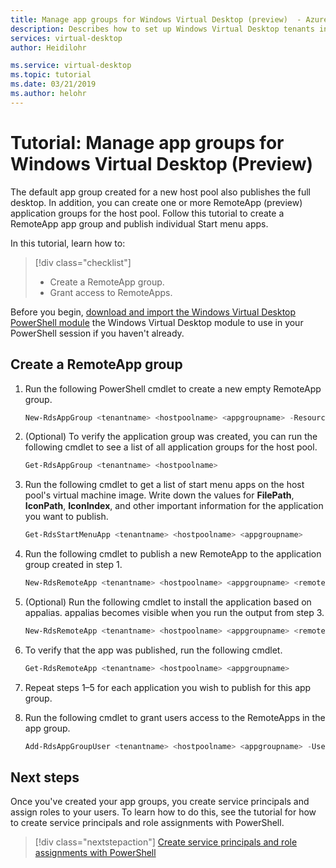 ```yaml
---
title: Manage app groups for Windows Virtual Desktop (preview)  - Azure
description: Describes how to set up Windows Virtual Desktop tenants in Azure Active Directory.
services: virtual-desktop
author: Heidilohr

ms.service: virtual-desktop
ms.topic: tutorial
ms.date: 03/21/2019
ms.author: helohr
---
```

# Tutorial: Manage app groups for Windows Virtual Desktop (Preview)

The default app group created for a new host pool also publishes the full desktop. In addition, you can create one or more RemoteApp (preview) application groups for the host pool. Follow this tutorial to create a RemoteApp app group and publish individual Start menu apps.

In this tutorial, learn how to:

> [!div class="checklist"]
> * Create a RemoteApp group.
> * Grant access to RemoteApps.

Before you begin, [download and import the Windows Virtual Desktop PowerShell module](https://docs.microsoft.com/powershell/windows-virtual-desktop/overview) the Windows Virtual Desktop module to use in your PowerShell session if you haven't already.

## Create a RemoteApp group

1. Run the following PowerShell cmdlet to create a new empty RemoteApp group.

   ```powershell
   New-RdsAppGroup <tenantname> <hostpoolname> <appgroupname> -ResourceType "RemoteApp"
   ```

2. (Optional) To verify the application group was created, you can run the following cmdlet to see a list of all application groups for the host pool.

   ```powershell
   Get-RdsAppGroup <tenantname> <hostpoolname>
   ```

3. Run the following cmdlet to get a list of start menu apps on the host pool's virtual machine image. Write down the values for **FilePath**, **IconPath**, **IconIndex**, and other important information for the application you want to publish.

   ```powershell
   Get-RdsStartMenuApp <tenantname> <hostpoolname> <appgroupname>
   ```

4. Run the following cmdlet to publish a new RemoteApp to the application group created in step 1.

   ```powershell
   New-RdsRemoteApp <tenantname> <hostpoolname> <appgroupname> <remoteappname> -Filepath <filepath>  -IconPath <iconpath> -IconIndex <iconindex>
   ```

5. (Optional) Run the following cmdlet to install the application based on appalias. appalias becomes visible when you run the output from step 3.

   ```powershell
   New-RdsRemoteApp <tenantname> <hostpoolname> <appgroupname> <remoteappname> -AppAlias <appalias>
   ```

6. To verify that the app was published, run the following cmdlet.

   ```powershell
   Get-RdsRemoteApp <tenantname> <hostpoolname> <appgroupname>
   ```

7. Repeat steps 1–5 for each application you wish to publish for this app group.
8. Run the following cmdlet to grant users access to the RemoteApps in the app group.

   ```powershell
   Add-RdsAppGroupUser <tenantname> <hostpoolname> <appgroupname> -UserPrincipalNames <userupn>
   ```

## Next steps

Once you've created your app groups, you create service principals and assign roles to your users. To learn how to do this, see the tutorial for how to create service principals and role assignments with PowerShell.

> [!div class="nextstepaction"]
> [Create service principals and role assignments with PowerShell](create-service-principal-role-powershell.md)
